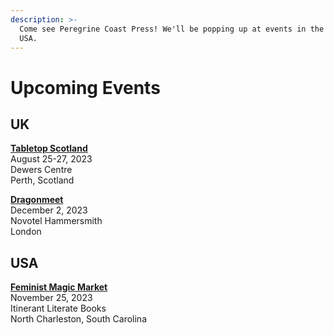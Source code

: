```yaml
---
description: >-
  Come see Peregrine Coast Press! We'll be popping up at events in the UK and
  USA.
---
```


# Upcoming Events

## UK&#x20;

[**Tabletop Scotland** ](https://tabletopscotland.co.uk/)\
August 25-27, 2023\
Dewers Centre\
Perth, Scotland&#x20;

[**Dragonmeet**](https://www.dragonmeet.co.uk/)\
December 2, 2023\
Novotel Hammersmith\
London&#x20;

## USA

[**Feminist Magic Market**](https://www.feministmagicmarket.com/)\
November 25, 2023\
Itinerant Literate Books\
North Charleston, South Carolina

